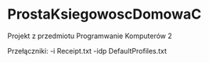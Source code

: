 # ProstaKsiegowoscDomowaC
Projekt z przedmiotu Programwanie Komputerów 2 

Przełączniki:
  -i Receipt.txt
  -idp DefaultProfiles.txt
